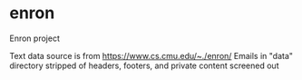 # enron
Enron project 

Text data source is from https://www.cs.cmu.edu/~./enron/
Emails in "data" directory stripped of headers, footers, and private content screened out

